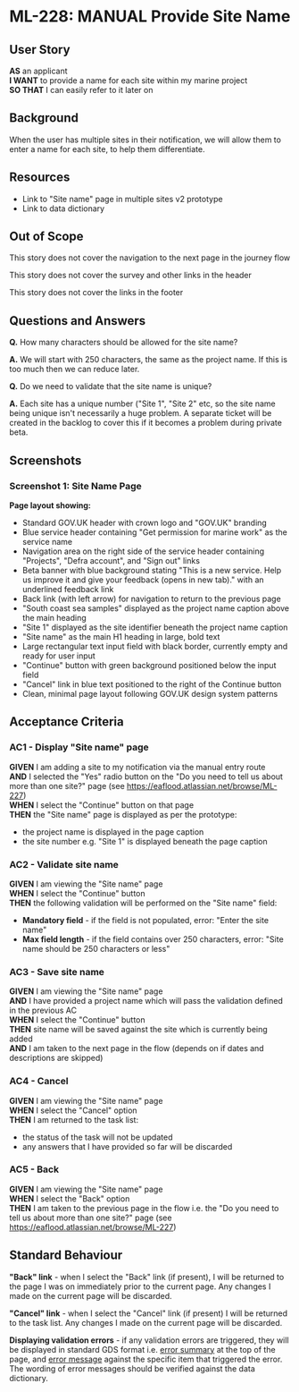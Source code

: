 # ML-228: MANUAL Provide Site Name

## User Story

**AS** an applicant  
**I WANT** to provide a name for each site within my marine project  
**SO THAT** I can easily refer to it later on

## Background

When the user has multiple sites in their notification, we will allow them to enter a name for each site, to help them differentiate.

## Resources

- Link to "Site name" page in multiple sites v2 prototype
- Link to data dictionary

## Out of Scope

This story does not cover the navigation to the next page in the journey flow

This story does not cover the survey and other links in the header

This story does not cover the links in the footer

## Questions and Answers

**Q.** How many characters should be allowed for the site name?

**A.** We will start with 250 characters, the same as the project name. If this is too much then we can reduce later.

**Q.** Do we need to validate that the site name is unique?

**A.** Each site has a unique number ("Site 1", "Site 2" etc, so the site name being unique isn't necessarily a huge problem. A separate ticket will be created in the backlog to cover this if it becomes a problem during private beta.

## Screenshots

### Screenshot 1: Site Name Page

**Page layout showing:**

- Standard GOV.UK header with crown logo and "GOV.UK" branding
- Blue service header containing "Get permission for marine work" as the service name
- Navigation area on the right side of the service header containing "Projects", "Defra account", and "Sign out" links
- Beta banner with blue background stating "This is a new service. Help us improve it and give your feedback (opens in new tab)." with an underlined feedback link
- Back link (with left arrow) for navigation to return to the previous page
- "South coast sea samples" displayed as the project name caption above the main heading
- "Site 1" displayed as the site identifier beneath the project name caption
- "Site name" as the main H1 heading in large, bold text
- Large rectangular text input field with black border, currently empty and ready for user input
- "Continue" button with green background positioned below the input field
- "Cancel" link in blue text positioned to the right of the Continue button
- Clean, minimal page layout following GOV.UK design system patterns

## Acceptance Criteria

### AC1 - Display "Site name" page

**GIVEN** I am adding a site to my notification via the manual entry route  
**AND** I selected the "Yes" radio button on the "Do you need to tell us about more than one site?" page (see https://eaflood.atlassian.net/browse/ML-227)  
**WHEN** I select the "Continue" button on that page  
**THEN** the "Site name" page is displayed as per the prototype:

- the project name is displayed in the page caption
- the site number e.g. "Site 1" is displayed beneath the page caption

### AC2 - Validate site name

**GIVEN** I am viewing the "Site name" page  
**WHEN** I select the "Continue" button  
**THEN** the following validation will be performed on the "Site name" field:

- **Mandatory field** - if the field is not populated, error: "Enter the site name"
- **Max field length** - if the field contains over 250 characters, error: "Site name should be 250 characters or less"

### AC3 - Save site name

**GIVEN** I am viewing the "Site name" page  
**AND** I have provided a project name which will pass the validation defined in the previous AC  
**WHEN** I select the "Continue" button  
**THEN** site name will be saved against the site which is currently being added  
**AND** I am taken to the next page in the flow (depends on if dates and descriptions are skipped)

### AC4 - Cancel

**GIVEN** I am viewing the "Site name" page  
**WHEN** I select the "Cancel" option  
**THEN** I am returned to the task list:

- the status of the task will not be updated
- any answers that I have provided so far will be discarded

### AC5 - Back

**GIVEN** I am viewing the "Site name" page  
**WHEN** I select the "Back" option  
**THEN** I am taken to the previous page in the flow i.e. the "Do you need to tell us about more than one site?" page (see https://eaflood.atlassian.net/browse/ML-227)

## Standard Behaviour

**"Back" link** - when I select the "Back" link (if present), I will be returned to the page I was on immediately prior to the current page. Any changes I made on the current page will be discarded.

**"Cancel" link** - when I select the "Cancel" link (if present) I will be returned to the task list. Any changes I made on the current page will be discarded.

**Displaying validation errors** - if any validation errors are triggered, they will be displayed in standard GDS format i.e. [error summary](https://design-system.service.gov.uk/components/error-summary/) at the top of the page, and [error message](https://design-system.service.gov.uk/components/error-message/) against the specific item that triggered the error. The wording of error messages should be verified against the data dictionary.
